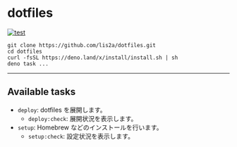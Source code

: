# dotfiles

[![test](https://github.com/m1sk9/dotfiles/actions/workflows/test.yml/badge.svg)](https://github.com/m1sk9/dotfiles/actions/workflows/test.yml)

```shell
git clone https://github.com/lis2a/dotfiles.git
cd dotfiles
curl -fsSL https://deno.land/x/install/install.sh | sh
deno task ...
```

----

## Available tasks

- `deploy`: dotfiles を展開します。
  - `deploy:check`: 展開状況を表示します。
- `setup`: Homebrew などのインストールを行います。
  - `setup:check`: 設定状況を表示します。

